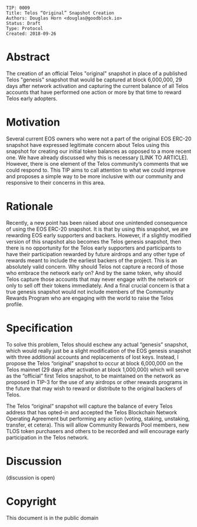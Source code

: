     TIP: 0009
    Title: Telos “Original” Snapshot Creation
    Authors: Douglas Horn <douglas@goodblock.io>
    Status: Draft
    Type: Protocol
    Created: 2018-09-26

# Abstract

The creation of an official Telos "original" snapshot in place of a published Telos "genesis" snapshot that would be captured at block 6,000,000, 29 days after network activation and capturing the current balance of all Telos accounts that have performed one action or more by that time to reward Telos early adopters.

# Motivation

Several current EOS owners who were not a part of the original EOS ERC-20 snapshot have expressed legitimate concern about Telos using this snapshot for creating our initial token balances as opposed to a more recent one. We have already discussed why this is necessary [LINK TO ARTICLE]. However, there is one element of the Telos community’s comments that we could respond to. This TIP aims to call attention to what we could improve and proposes a simple way to be more inclusive with our community and responsive to their concerns in this area.

# Rationale

Recently, a new point has been raised about one unintended consequence of using the EOS ERC-20 snapshot. It is that by using this snapshot, we are rewarding EOS early supporters and backers. However, if a slightly modified version of this snapshot also becomes the Telos genesis snapshot, then there is no opportunity for the Telos early supporters and participants to have their participation rewarded by future airdrops and any other type of rewards meant to include the earliest backers of the project. This is an absolutely valid concern. Why should Telos not capture a record of those who embrace the network early on? And by the same token, why should Telos capture those accounts that may never engage with the network or only to sell off their tokens immediately. And a final crucial concern is that a true genesis snapshot would not include members of the Community Rewards Program who are engaging with the world to raise the Telos profile.

# Specification

To solve this problem, Telos should eschew any actual “genesis” snapshot, which would really just be a slight modification of the EOS genesis snapshot with three additional accounts and replacements of lost keys. Instead, I propose the Telos “original” snapshot to occur at block 6,000,000 on the Telos mainnet (29 days after activation at block 1,000,000) which will serve as the “official” first Telos snapshot, to be maintained on the network as proposed in TIP-3 for the use of any airdrops or other rewards programs in the future that may wish to reward or distribute to the original backers of Telos.

The Telos “original” snapshot will capture the balance of every Telos address that has opted-in and accepted the Telos Blockchain Network Operating Agreement but performing any action (voting, staking, unstaking, transfer, et cetera). This will allow Community Rewards Pool members, new TLOS token purchasers and others to be recorded and will encourage early participation in the Telos network. 

# Discussion

(discussion is open)

# Copyright

This document is in the public domain
